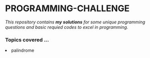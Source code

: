 # PROGRAMMING-CHALLENGE

_This repository contains **my solutions** for some unique programming questions and basic requied codes to excel in programming._

<h3>Topics covered ... </h3>
  <li>
    <td>palindrome</td>
  </li>
